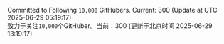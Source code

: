 Committed to Following `10,000` GitHubers. Current: <!-- FOLLOWING_COUNT -->300<!-- FOLLOWING_COUNT --> (Update at UTC <!-- LAST_UPDATED -->2025-06-29 05:19:17<!-- LAST_UPDATED -->)<br>
致力于关注`10,000`个GitHuber。当前：<!-- FOLLOWING_COUNT -->300<!-- FOLLOWING_COUNT --> (更新于北京时间 <!-- LAST_UPDATED_CST -->2025-06-29 13:19:17<!-- LAST_UPDATED_CST -->)
